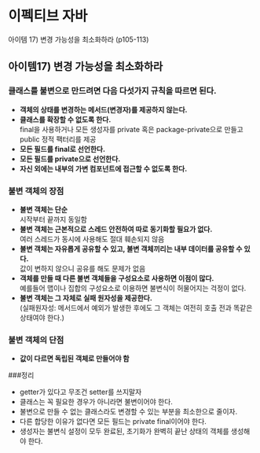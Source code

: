 # 이펙티브 자바

아이템 17) 변경 가능성을 최소화하라 (p105-113)

## 아이템17) 변경 가능성을 최소화하라

### 클래스를 불변으로 만드려면 다음 다섯가지 규칙을 따르면 된다.
- **객체의 상태를 변경하는 메서드(변경자)를 제공하지 않는다.**
- **클래스를 확장할 수 없도록 한다.**
<br>final을 사용하거나 모든 생성자를 private 혹은 package-private으로 만들고 public 정적 팩터리를 제공
- **모든 필드를 final로 선언한다.**
- **모든 필드를 private으로 선언한다.**
- **자신 외에는 내부의 가변 컴포넌트에 접근할 수 없도록 한다.**

### 불변 객체의 장점
- **불변 객체는 단순**
<br> 시작부터 끝까지 동일함
- **불변 객체는 근본적으로 스레드 안전하여 따로 동기화할 필요가 없다.**
<br>여러 스레드가 동시에 사용해도 절대 훼손되지 않음
- **불변 객체는 자유롭게 공유할 수 있고, 불변 객체끼리는 내부 데이터를 공유할 수 있다.**
<br>값이 변하지 않으니 공유를 해도 문제가 없음
- **객체를 만들 때 다른 불변 객체들을 구성요소로 사용하면 이점이 많다.**
<br>예를들어 맵이나 집합의 구성요소로 이용하면 불변식이 허물어지는 걱정이 없다.
- **불변 객체는 그 자체로 실패 원자성을 제공한다.**
<br>(실패원자성: 메서드에서 예외가 발생한 후에도 그 객체는 여전히 호출 전과 똑같은 상태여야 한다.)

### 불변 객체의 단점
- **값이 다르면 독립된 객체로 만들어야 함**


###정리
- getter가 있다고 무조건 setter를 쓰지말자
- 클래스는 꼭 필요한 경우가 아니라면 불변이어야 한다.
- 불변으로 만들 수 없는 클래스라도 변경할 수 있는 부분을 최소한으로 줄이자.
- 다른 합당한 이유가 없다면 모든 필드는 private final이어야 한다.
- 생성자는 불변식 설정이 모두 완료된, 초기화가 완벽히 끝난 상태의 객체를 생성해야 한다.
